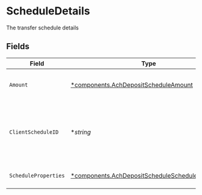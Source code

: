 # ScheduleDetails

The transfer schedule details


## Fields

| Field                                                                                                                     | Type                                                                                                                      | Required                                                                                                                  | Description                                                                                                               | Example                                                                                                                   |
| ------------------------------------------------------------------------------------------------------------------------- | ------------------------------------------------------------------------------------------------------------------------- | ------------------------------------------------------------------------------------------------------------------------- | ------------------------------------------------------------------------------------------------------------------------- | ------------------------------------------------------------------------------------------------------------------------- |
| `Amount`                                                                                                                  | [*components.AchDepositScheduleAmount](../../models/components/achdepositscheduleamount.md)                               | :heavy_minus_sign:                                                                                                        | A cash amount in the format of decimal value                                                                              | {<br/>"value": "100.00"<br/>}                                                                                             |
| `ClientScheduleID`                                                                                                        | **string*                                                                                                                 | :heavy_minus_sign:                                                                                                        | External identifier supplied by the API caller. Each request must have a unique pairing of client_schedule_id and account | ABC-123                                                                                                                   |
| `ScheduleProperties`                                                                                                      | [*components.AchDepositScheduleScheduleProperties](../../models/components/achdepositschedulescheduleproperties.md)       | :heavy_minus_sign:                                                                                                        | Common schedule properties                                                                                                |                                                                                                                           |